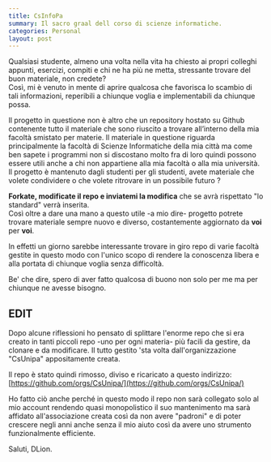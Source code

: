 ```yaml
---
title: CsInfoPa
summary: Il sacro graal dell corso di scienze informatiche.
categories: Personal
layout: post
---
```

Qualsiasi studente, almeno una volta nella vita ha chiesto ai propri colleghi appunti, esercizi, compiti e chi ne ha più ne metta, stressante trovare del buon materiale, non credete?   
Così, mi è venuto in mente di aprire qualcosa che favorisca lo scambio di tali informazioni, reperibili a chiunque voglia e implementabili da chiunque possa.

Il progetto in questione non è altro che un repository hostato su Github contenente tutto il materiale che sono riuscito a trovare all’interno della mia facoltà smistato per materie. Il materiale in questione riguarda principalmente la facoltà di Scienze Informatiche della mia città ma come ben sapete i programmi non si discostano molto fra di loro quindi possono essere utili anche a chi non appartiene alla mia facoltà o alla mia università. Il progetto è mantenuto dagli studenti per gli studenti, avete materiale che volete condividere o che volete ritrovare in un possibile futuro ?

**Forkate, modificate il repo e inviatemi la modifica** che se avrà rispettato "lo standard" verrà inserita.   
Così oltre a dare una mano a questo utile -a mio dire- progetto potrete trovare materiale sempre nuovo e diverso, costantemente aggiornato da **voi** per **voi**.

In effetti un giorno sarebbe interessante trovare in giro repo di varie facoltà gestite in questo modo con l'unico scopo di rendere la conoscenza libera e alla portata di chiunque voglia senza difficoltà.

Be' che dire, spero di aver fatto qualcosa di buono non solo per me ma per chiunque ne avesse bisogno.

## **EDIT**

Dopo alcune riflessioni ho pensato di splittare l'enorme repo che si era creato in tanti piccoli repo -uno per ogni materia- più facili da gestire, da clonare e da modificare. Il tutto gestito 'sta volta dall'organizzazione "CsUnipa" appositamente creata.

Il repo è stato quindi rimosso, diviso e ricaricato a questo indirizzo: [https://github.com/orgs/CsUnipa/](https://github.com/orgs/CsUnipa/)

Ho fatto ciò anche perché in questo modo il repo non sarà collegato solo al mio account rendendo quasi monopolistico il suo mantenimento ma sarà affidato all'associazione creata così da non avere "padroni" e di poter crescere negli anni anche senza il mio aiuto così da avere uno strumento funzionalmente efficiente.

Saluti, DLion.
